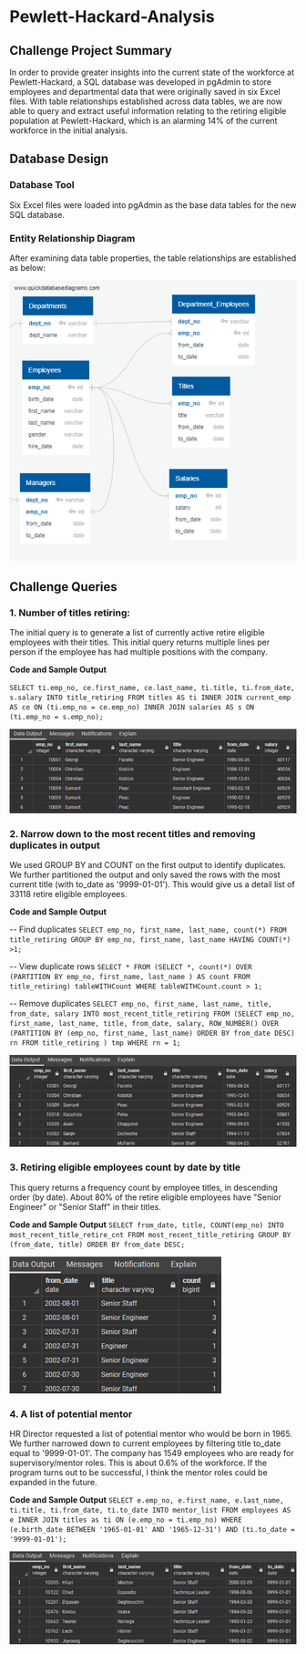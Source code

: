 # Pewlett-Hackard-Analysis
## Challenge Project Summary
In order to provide greater insights into the current state of the workforce at Pewlett-Hackard, a SQL database was developed in pgAdmin to store employees and departmental data that were originally saved in six Excel files.  With table relationships established across data tables, we are now able to query and extract useful information relating to the retiring eligible population at Pewlett-Hackard, which is an alarming 14% of the current workforce in the initial analysis.

## Database Design
### Database Tool
Six Excel files were loaded into pgAdmin as the base data tables for the new SQL database.

### Entity Relationship Diagram  
After examining data table properties, the table relationships are established as below:

![ERD](EmployeeDB.png)

## Challenge Queries
### 1. Number of titles retiring:  
The initial query is to generate a list of currently active retire eligible employees with their titles.  This initial query returns multiple lines per person if the employee has had multiple positions with the company.

**Code and Sample Output**

`SELECT ti.emp_no, ce.first_name, ce.last_name, ti.title, ti.from_date, s.salary
INTO title_retiring
FROM titles AS ti
INNER JOIN current_emp AS ce
	ON (ti.emp_no = ce.emp_no)
INNER JOIN salaries AS s
	ON (ti.emp_no = s.emp_no);`
  
![Output1](fig1_title_retire.png)

### 2. Narrow down to the most recent titles and removing duplicates in output
We used GROUP BY and COUNT on the first output to identify duplicates.  We further partitioned the output and only saved the rows with the most current title (with to_date as '9999-01-01').  This would give us a detail list of 33118 retire eligible employees.

**Code and Sample Output**

-- Find duplicates
`SELECT emp_no, first_name, last_name, count(*)
FROM title_retiring
GROUP BY emp_no, first_name, last_name
HAVING COUNT(*) >1;`

-- View duplicate rows
`SELECT * FROM
	(SELECT *, count(*)
	OVER
		(PARTITION BY
			emp_no, first_name, last_name
		) AS count
	FROM title_retiring) tableWITHCount
	WHERE tableWITHCount.count > 1;`
	
-- Remove duplicates
`SELECT emp_no, first_name, last_name, title, from_date, salary
INTO most_recent_title_retiring
FROM (SELECT emp_no, first_name, last_name, title, from_date, salary,
	 	ROW_NUMBER() OVER
	 (PARTITION BY (emp_no, first_name, last_name) ORDER BY from_date DESC) rn
	 	FROM title_retiring
	 ) tmp WHERE rn = 1;`
   
![Output2](fig2_current_title_retire.png)
### 3. Retiring eligible employees count by date by title
This query returns a frequency count by employee titles, in descending order (by date).  About 80% of the retire eligible employees have "Senior Engineer" or "Senior Staff" in their titles.

**Code and Sample Output**
`SELECT from_date, title, COUNT(emp_no)
INTO most_recent_title_retire_cnt
FROM most_recent_title_retiring
GROUP BY (from_date, title)
ORDER BY from_date DESC;`

![Output3](fig3_current_title_retire_cnt.png)

### 4. A list of potential mentor
HR Director requested a list of potential mentor who would be born in 1965. We further narrowed down to current employees by filtering title to_date equal to '9999-01-01'.  The company has 1549 employees who are ready for supervisory/mentor roles.  This is about 0.6% of the workforce.  If the program turns out to be successful, I think the mentor roles could be expanded in the future.

**Code and Sample Output**
`SELECT e.emp_no, e.first_name, e.last_name, ti.title, ti.from_date, ti.to_date
INTO mentor_list
FROM employees AS e
INNER JOIN titles as ti
	ON (e.emp_no = ti.emp_no)
WHERE (e.birth_date BETWEEN '1965-01-01' AND '1965-12-31')
	AND (ti.to_date = '9999-01-01');`
  
![Ouput4](fig4_mentor_list.png)

